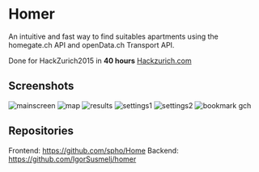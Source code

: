 # Homer

An intuitive and fast way to find suitables apartments using the homegate.ch API and openData.ch Transport API.

Done for HackZurich2015 in **40 hours**
[Hackzurich.com](http://hackzurich.com)

## Screenshots
![mainscreen](https://raw.github.com/spho/homer/master/img/screen2.png)
![map](https://raw.github.com/spho/Homer/blob/master/img/screen3.png)
![results](https://raw.github.com/spho/Homer/blob/master/img/screen4.png)
![settings1](https://raw.github.com/spho/Homer/blob/master/img/screen6.png)
![settings2](https://raw.github.com/spho/Homer/blob/master/img/screen7.png)
![bookmark](https://raw.github.com/spho/Homer/blob/master/img/screen8.png)
gch

## Repositories
Frontend:
https://github.com/spho/Home
Backend:
https://github.com/IgorSusmelj/homer


